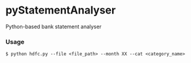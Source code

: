 # pyStatementAnalyser
Python-based bank statement analyser

### Usage

```shell
$ python hdfc.py --file <file_path> --month XX --cat <category_name>
```